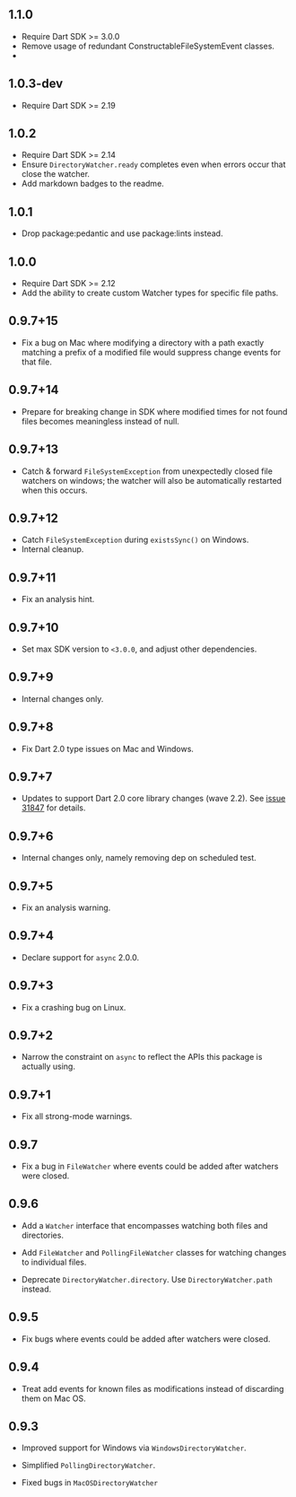 ## 1.1.0

- Require Dart SDK >= 3.0.0
- Remove usage of redundant ConstructableFileSystemEvent classes.
- 
## 1.0.3-dev

- Require Dart SDK >= 2.19

## 1.0.2

- Require Dart SDK >= 2.14
- Ensure `DirectoryWatcher.ready` completes even when errors occur that close the watcher.
- Add markdown badges to the readme.

## 1.0.1

* Drop package:pedantic and use package:lints instead.

## 1.0.0

* Require Dart SDK >= 2.12
* Add the ability to create custom Watcher types for specific file paths.

## 0.9.7+15

* Fix a bug on Mac where modifying a directory with a path exactly matching a
  prefix of a modified file would suppress change events for that file.

## 0.9.7+14

* Prepare for breaking change in SDK where modified times for not found files
  becomes meaningless instead of null.

## 0.9.7+13

* Catch & forward `FileSystemException` from unexpectedly closed file watchers
  on windows; the watcher will also be automatically restarted when this occurs.

## 0.9.7+12

* Catch `FileSystemException` during `existsSync()` on Windows.
* Internal cleanup.

## 0.9.7+11

* Fix an analysis hint.

## 0.9.7+10

* Set max SDK version to `<3.0.0`, and adjust other dependencies.

## 0.9.7+9

* Internal changes only.

## 0.9.7+8

* Fix Dart 2.0 type issues on Mac and Windows.

## 0.9.7+7

* Updates to support Dart 2.0 core library changes (wave 2.2).
  See [issue 31847][sdk#31847] for details.

  [sdk#31847]: https://github.com/dart-lang/sdk/issues/31847


## 0.9.7+6

* Internal changes only, namely removing dep on scheduled test.

## 0.9.7+5

* Fix an analysis warning.

## 0.9.7+4

* Declare support for `async` 2.0.0.

## 0.9.7+3

* Fix a crashing bug on Linux.

## 0.9.7+2

* Narrow the constraint on `async` to reflect the APIs this package is actually
  using.

## 0.9.7+1

* Fix all strong-mode warnings.

## 0.9.7

* Fix a bug in `FileWatcher` where events could be added after watchers were
  closed.

## 0.9.6

* Add a `Watcher` interface that encompasses watching both files and
  directories.

* Add `FileWatcher` and `PollingFileWatcher` classes for watching changes to
  individual files.

* Deprecate `DirectoryWatcher.directory`. Use `DirectoryWatcher.path` instead.

## 0.9.5

* Fix bugs where events could be added after watchers were closed.

## 0.9.4

* Treat add events for known files as modifications instead of discarding them
  on Mac OS.

## 0.9.3

* Improved support for Windows via `WindowsDirectoryWatcher`.

* Simplified `PollingDirectoryWatcher`.

* Fixed bugs in `MacOSDirectoryWatcher`
